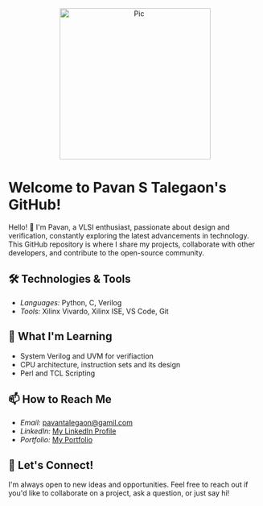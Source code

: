 <div align="center">
  <img src="https://github.com/Pavan2280/Pavan2280/assets/131603225/52e58389-10c9-48d8-be9e-f0ba5e3f0fdf" width="300" height="300" alt="Pic"/>
</div>

# Welcome to Pavan S Talegaon's GitHub!

Hello! 👋 I'm Pavan, a VLSI enthusiast, passionate about design and verification, constantly exploring the latest advancements in technology. This GitHub repository is where I share my projects, collaborate with other developers, and contribute to the open-source community. 

## 🛠️ Technologies & Tools

- *Languages:* Python, C, Verilog 
- *Tools:* Xilinx Vivardo, Xilinx ISE, VS Code, Git

## 🌱 What I'm Learning
- System Verilog and UVM for verifiaction
- CPU architecture, instruction sets and its design
- Perl and TCL Scripting

## 📫 How to Reach Me

- *Email:* [pavantalegaon@gamil.com](mailto:your.email@example.com)
- *LinkedIn:* [My LinkedIn Profile](https://www.linkedin.com/in/pavan-s-talegaon-2a64a6239/)
- *Portfolio:* [My Portfolio](https://flowcv.me/pavanst)

## 💬 Let's Connect!

I'm always open to new ideas and opportunities. Feel free to reach out if you'd like to collaborate on a project, ask a question, or just say hi!
